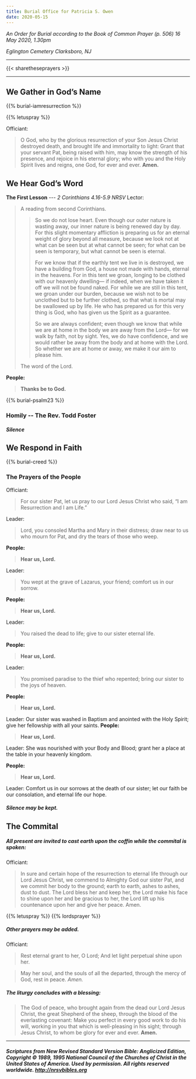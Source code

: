 ```yaml
---
title: Burial Office for Patricia S. Owen
date: 2020-05-15
---
```

_An Order for Burial_
_according to the Book of Common Prayer (p. 506)
16 May 2020, 1.30pm_

_Eglington Cemetery
Clarksboro, NJ_

------------

{{< sharetheseprayers >}}

-----------

## We Gather in God’s Name
{{% burial-iamresurrection %}}

{{% letuspray %}}

Officiant:
> O God, who by the glorious resurrection of your Son Jesus Christ destroyed death, and brought life and immortality to light: Grant that your servant Pat, being raised with him, may know the strength of his presence, and rejoice in his eternal glory; who with you and the Holy Spirit lives and reigns, one God, for ever and ever. **Amen.**

## We Hear God’s Word
**The First Lesson**	--- _2 Corinthians 4.16-5.9 NRSV_
Lector:
> A reading from second Corinthians.
>
>> So we do not lose heart. Even though our outer nature is wasting away, our inner nature is being renewed day by day. For this slight momentary affliction is preparing us for an eternal weight of glory beyond all measure, because we look not at what can be seen but at what cannot be seen; for what can be seen is temporary, but what cannot be seen is eternal.
>>
>> For we know that if the earthly tent we live in is destroyed, we have a building from God, a house not made with hands, eternal in the heavens. For in this tent we groan, longing to be clothed with our heavenly dwelling— if indeed, when we have taken it off we will not be found naked. For while we are still in this tent, we groan under our burden, because we wish not to be unclothed but to be further clothed, so that what is mortal may be swallowed up by life. He who has prepared us for this very thing is God, who has given us the Spirit as a guarantee.
>>
>> So we are always confident; even though we know that while we are at home in the body we are away from the Lord— for we walk by faith, not by sight. Yes, we do have confidence, and we would rather be away from the body and at home with the Lord. So whether we are at home or away, we make it our aim to please him.
>
> The word of the Lord.

**People:**
> **Thanks be to God.**

{{% burial-psalm23 %}}

### Homily -- The Rev. Todd Foster
##### Silence

## We Respond in Faith
{{% burial-creed %}}

### The Prayers of the People
Officiant:
> For our sister Pat, let us pray to our Lord Jesus Christ who said, “I am Resurrection and I am Life.”

Leader:
> Lord, you consoled Martha and Mary in their distress; draw near to us who mourn for Pat, and dry the tears of those who weep.

**People:**
> **Hear us, Lord.**

Leader:
> You wept at the grave of Lazarus, your friend; comfort us in our sorrow.

**People:**
> **Hear us, Lord.**

Leader:
> You raised the dead to life; give to our sister eternal life.

**People:**
> **Hear us, Lord.**

Leader:
> You promised paradise to the thief who repented; bring our sister to the joys of heaven.

**People:**
> **Hear us, Lord.**

Leader:
Our sister was washed in Baptism and anointed with the Holy Spirit; give her fellowship with all your saints.
**People:**
> **Hear us, Lord.**

Leader:
She was nourished with your Body and Blood; grant her a place at the table in your heavenly kingdom.

**People:**
> **Hear us, Lord.**

Leader:
Comfort us in our sorrows at the death of our sister; let our faith be our consolation, and eternal life our hope.

##### Silence may be kept.

## The Commital
##### All present are invited to cast earth upon the coffin while the commital is spoken:

Officiant:
> In sure and certain hope of the resurrection to eternal life through our Lord Jesus Christ, we commend to Almighty God our sister Pat, and we commit her body to the ground; earth to earth, ashes to ashes, dust to dust. The Lord bless her and keep her, the Lord make his face to shine upon her and be gracious to her, the Lord lift up his countenance upon her and give her peace. Amen.

{{% letuspray %}}
{{% lordsprayer %}}

##### Other prayers may be added.

Officiant:
> Rest eternal grant to her, O Lord;
And let light perpetual shine upon her.

> May her soul, and the souls of all the departed,
through the mercy of God, rest in peace. *Amen.*

##### The liturgy concludes with a blessing:
> The God of peace, who brought again from the dead our Lord Jesus Christ, the great Shepherd of the sheep, through the blood of the everlasting covenant: Make you perfect in every good work to do his will, working in you that which is well-pleasing in his sight; through Jesus Christ, to whom be glory for ever and ever. **Amen.**


--------------

##### Scriptures from New Revised Standard Version Bible: Anglicized Edition, Copyright © 1989, 1995 National Council of the Churches of Christ in the United States of America. Used by permission. All rights reserved worldwide. http://nrsvbibles.org

